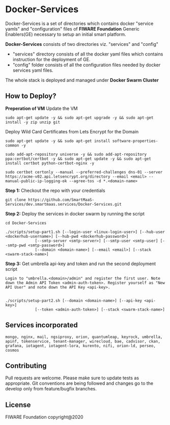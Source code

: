 # Docker-Services

Docker-Services is a set of directories which contains docker "service yamls" and "configuration" files of **FIWARE Foundation** Generic Enablers(GE) necessary to setup an initial smart platform.

**Docker-Services** consists of two directories viz. "services" and "config"

- "services" directory consists of all the docker yaml files which contains instruction for the deployment of GE.
- "config" folder consists of all the configuration files needed by docker services yaml files.

The whole stack is deployed and managed under **Docker Swarm Cluster**

## How to Deploy?
**Preperation of VM**
Update the VM
```
sudo apt-get update -y && sudo apt-get upgrade -y && sudo apt-get install -y zip unzip git
```

Deploy Wild Card Certificates from Lets Encrypt for the Domain
```
sudo apt-get update -y && sudo apt-get install software-properties-common -y

sudo add-apt-repository universe -y && sudo add-apt-repository ppa:certbot/certbot -y && sudo apt-get update -y && sudo apt-get install certbot python-certbot-nginx -y

sudo certbot certonly --manual --preferred-challenges dns-01 --server https://acme-v02.api.letsencrypt.org/directory --email <email> --manual-public-ip-logging-ok --agree-tos -d *.<domain-name>
```

**Step 1:** Checkout the repo with your credentials
```
git clone https://github.com/SmartMaaS-Services/dev.smartmaas.services/Docker-Services.git
```

**Step 2:** Deploy the services in docker swarm by running the script
```
cd Docker-Services

./scripts/setup-part1.sh [--login-user <linux-login-user>] [--hub-user <dockerhub-username>] [--hub-pwd <dockerhub-password>]
			 [--smtp-server <smtp-server>] [--smtp-user <smtp-user] [--smtp-pwd <smtp-password>]
			 [--domain <domain-name>] [--email <email>] [--stack <swarm-stack-name>]
```

**Step 3:** Get umbrella api-key and token and run the second deployment script
```
Login to "umbrella.<domain>/admin" and register the first user. Note down the Admin API Token <admin-auth-token>. Register yourself as "New API User" and note down the API Key <api-key>.
	

./scripts/setup-part2.sh [--domain <domain-name>] [--api-key <api-key>]
			 [--token <admin-auth-token>] [--stack <swarm-stack-name>]
```

## Services incorporated
```
mongo, nginx, mail, ngsiproxy, orion, quantumleap, keyrock, umbrella, apinf, tokenservice, tenant-manager, wirecloud, bae, cadvisor, ckan, grafana, iotagent, iotagent-lora, kurento, nifi, orion-ld, perseo, cosmos
```

## Contributing

Pull requests are welcome. Please make sure to update tests as appropriate.
Git conventions are being followed and changes go to the develop only from feature/bugfix branches.

## License

FIWARE Foundation copyright@2020
